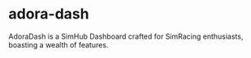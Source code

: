 # adora-dash
AdoraDash is a SimHub Dashboard crafted for SimRacing enthusiasts, boasting a wealth of features.

